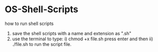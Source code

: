 # OS-Shell-Scripts
how to run shell scripts
1) save the shell scripts with a name and extension as ".sh"
2) use the terminal to type:
  i) chmod +x file.sh
  press enter and then
  ii) ./file.sh
  to run the script file.

